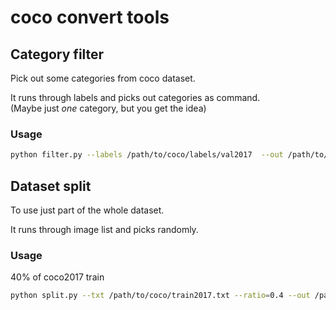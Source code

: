 # coco convert tools

## Category filter

Pick out some categories from coco dataset.

It runs through labels and picks out categories as command.  
(Maybe just *one* category, but you get the idea)

### Usage

```bash
python filter.py --labels /path/to/coco/labels/val2017  --out /path/to/coco-filtered/labels/val2017
```

## Dataset split

To use just part of the whole dataset.

It runs through image list and picks randomly.

### Usage

40% of coco2017 train

```bash
python split.py --txt /path/to/coco/train2017.txt --ratio=0.4 --out /path/to/coco/train2017-0.4.txt
```
